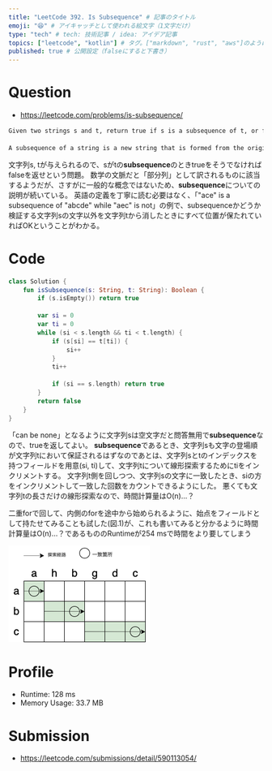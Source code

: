 ```yaml
---
title: "LeetCode 392. Is Subsequence" # 記事のタイトル
emoji: "😆" # アイキャッチとして使われる絵文字（1文字だけ）
type: "tech" # tech: 技術記事 / idea: アイデア記事
topics: ["leetcode", "kotlin"] # タグ。["markdown", "rust", "aws"]のように指定する
published: true # 公開設定（falseにすると下書き）
---
```


# Question

- https://leetcode.com/problems/is-subsequence/

~~~txt
Given two strings s and t, return true if s is a subsequence of t, or false otherwise.

A subsequence of a string is a new string that is formed from the original string by deleting some (can be none) of the characters without disturbing the relative positions of the remaining characters. (i.e., "ace" is a subsequence of "abcde" while "aec" is not).
~~~

文字列s, tが与えられるので、sがtの**subsequence**のときtrueをそうでなければfalseを返せという問題。
数学の文脈だと「部分列」として訳されるものに該当するようだが、さすがに一般的な概念ではないため、**subsequence**についての説明が続いている。
英語の定義を丁寧に読む必要はなく、「"ace" is a subsequence of "abcde" while "aec" is not」の例で、subsequenceかどうか検証する文字列sの文字以外を文字列tから消したときにすべて位置が保たれていればOKということがわかる。

# Code

~~~kotlin
class Solution {
    fun isSubsequence(s: String, t: String): Boolean {
        if (s.isEmpty()) return true

        var si = 0
        var ti = 0
        while (si < s.length && ti < t.length) {
            if (s[si] == t[ti]) {
                si++
            }
            ti++

            if (si == s.length) return true
        }
        return false
    }
}
~~~

「can be none」となるように文字列sは空文字だと問答無用で**subsequence**なので、trueを返してよい。
**subsequence**であるとき、文字列sも文字の登場順が文字列tにおいて保証されるはずなのであとは、文字列sとtのインデックスを持つフィールドを用意(si, ti)して、文字列tについて線形探索するためにtiをインクリメントする。
文字列t側を回しつつ、文字列sの文字に一致したとき、siの方をインクリメントして一致した回数をカウントできるようにした。
悪くても文字列tの長さだけの線形探索なので、時間計算量はO(n)...？

二重forで回して、内側のforを途中から始められるように、始点をフィールドとして持たせてみることも試した(図.1)が、これも書いてみると分かるように時間計算量はO(n)...？であるもののRuntimeが254 msで時間をより要してしまう

![](/images/12d3c4883306ba/is-subsequence.drawio.png
)


# Profile

- Runtime: 128 ms
- Memory Usage: 33.7 MB

# Submission

- https://leetcode.com/submissions/detail/590113054/